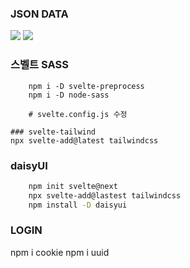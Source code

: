 ### JSON DATA

![](https://jsonplaceholder.typicode.com/)
![](https://www.npmjs.com/package/svelte-paginate)

### 스벨트 SASS

```shell
    npm i -D svelte-preprocess
    npm i -D node-sass

    # svelte.config.js 수정

### svelte-tailwind
npx svelte-add@latest tailwindcss
```

### daisyUI

[](https://daisyui.com/)

```sh
    npm init svelte@next 
    npx svelte-add@lastest tailwindcss
    npm install -D daisyui
```

### LOGIN

npm i cookie
npm i uuid
